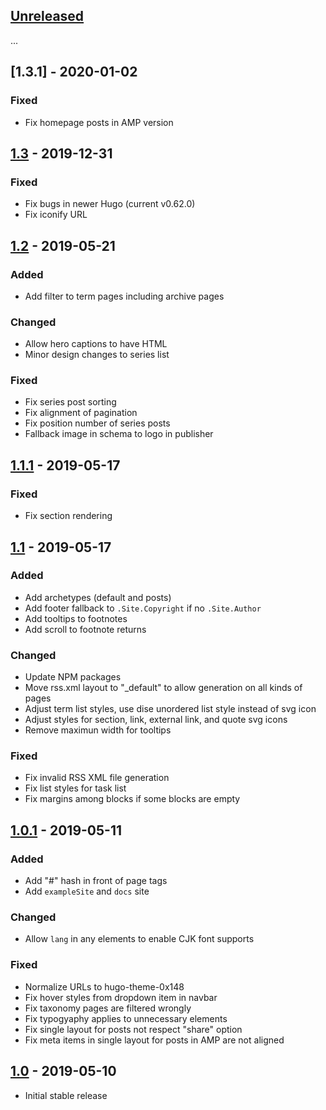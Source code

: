 ## [Unreleased]

...

## [1.3.1] - 2020-01-02

### Fixed
 - Fix homepage posts in AMP version

## [1.3] - 2019-12-31

### Fixed
 - Fix bugs in newer Hugo (current v0.62.0)
 - Fix iconify URL

## [1.2] - 2019-05-21

### Added
 - Add filter to term pages including archive pages

### Changed
 - Allow hero captions to have HTML
 - Minor design changes to series list

### Fixed
 - Fix series post sorting
 - Fix alignment of pagination
 - Fix position number of series posts
 - Fallback image in schema to logo in publisher

## [1.1.1] - 2019-05-17

### Fixed
 - Fix section rendering

## [1.1] - 2019-05-17

### Added
 - Add archetypes (default and posts)
 - Add footer fallback to `.Site.Copyright` if no `.Site.Author`
 - Add tooltips to footnotes
 - Add scroll to footnote returns

### Changed
 - Update NPM packages
 - Move rss.xml layout to "_default" to allow generation on all kinds of pages
 - Adjust term list styles, use dise unordered list style instead of svg icon
 - Adjust styles for section, link, external link, and quote svg icons
 - Remove maximun width for tooltips

### Fixed
 - Fix invalid RSS XML file generation
 - Fix list styles for task list
 - Fix margins among blocks if some blocks are empty

## [1.0.1] - 2019-05-11

### Added

 - Add "#" hash in front of page tags
 - Add `exampleSite` and `docs` site

### Changed

 - Allow `lang` in any elements to enable CJK font supports

### Fixed

 - Normalize URLs to hugo-theme-0x148
 - Fix hover styles from dropdown item in navbar
 - Fix taxonomy pages are filtered wrongly
 - Fix typogyaphy applies to unnecessary elements
 - Fix single layout for posts not respect "share" option
 - Fix meta items in single layout for posts in AMP are not aligned

## [1.0] - 2019-05-10

 - Initial stable release

[Unreleased]: https://github.com/progamesigner/hugo-theme-0x148/compare/v1.3...HEAD
[1.3]: https://github.com/progamesigner/hugo-theme-0x148/releases/tag/v1.3
[1.2]: https://github.com/progamesigner/hugo-theme-0x148/releases/tag/v1.2
[1.1.1]: https://github.com/progamesigner/hugo-theme-0x148/releases/tag/v1.1.1
[1.1]: https://github.com/progamesigner/hugo-theme-0x148/releases/tag/v1.1
[1.0.1]: https://github.com/progamesigner/hugo-theme-0x148/releases/tag/v1.0.1
[1.0]: https://github.com/progamesigner/hugo-theme-0x148/releases/tag/v1.0
